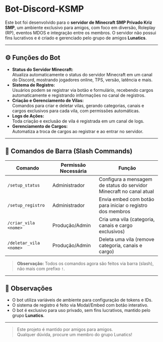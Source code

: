 # Bot-Discord-KSMP

Este bot foi desenvolvido para o **servidor de Minecraft SMP Privado Kriz SMP**, um ambiente exclusivo para amigos, com foco em diversão, Roleplay (RP), eventos MDOS e integração entre os membros. O servidor não possui fins lucrativos e é criado e gerenciado pelo grupo de amigos **Lunatics**.

---

## ⚙️ Funções do Bot

- **Status do Servidor Minecraft:**  
  Atualiza automaticamente o status do servidor Minecraft em um canal do Discord, mostrando jogadores online, TPS, versão, latência e mais.
- **Sistema de Registro:**  
  Usuários podem se registrar via botão e formulário, recebendo cargos automaticamente e registrando informações no canal de registros.
- **Criação e Gerenciamento de Vilas:**  
  Comandos para criar e deletar vilas, gerando categorias, canais e cargos exclusivos para cada vila, com permissões automáticas.
- **Logs de Ações:**  
  Toda criação e exclusão de vila é registrada em um canal de logs.
- **Gerenciamento de Cargos:**  
  Automatiza a troca de cargos ao registrar e ao entrar no servidor.

---

## 📜 Comandos de Barra (Slash Commands)

| Comando                   | Permissão Necessária | Função                                                                 |
|---------------------------|---------------------|------------------------------------------------------------------------|
| `/setup_status`           | Administrador       | Configura a mensagem de status do servidor Minecraft no canal atual     |
| `/setup_registro`         | Administrador       | Envia embed com botão para iniciar o registro dos membros               |
| `/criar_vila <nome>`      | Produção/Admin      | Cria uma vila (categoria, canais e cargo exclusivos)                    |
| `/deletar_vila <nome>`    | Produção/Admin      | Deleta uma vila (remove categoria, canais e cargo)                      |

> **Observação:** Todos os comandos agora são feitos via barra (slash), não mais com prefixo `!`.

---

## 📝 Observações

- O bot utiliza variáveis de ambiente para configuração de tokens e IDs.
- O sistema de registro é feito via Modal/Embed com botão interativo.
- O bot é exclusivo para uso privado, sem fins lucrativos, mantido pelo grupo **Lunatics**.

---

> Este projeto é mantido por amigos para amigos.  
> Qualquer dúvida, procure um membro do grupo Lunatics!
